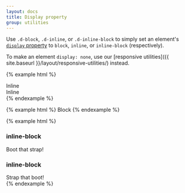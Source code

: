 ```yaml
---
layout: docs
title: Display property
group: utilities
---
```


Use `.d-block`, `.d-inline`, or `.d-inline-block` to simply set an element's [`display` property](https://developer.mozilla.org/en-US/docs/Web/CSS/display) to `block`, `inline`, or `inline-block` (respectively).

To make an element `display: none`, use our [responsive utilities]({{ site.baseurl }}/layout/responsive-utilities/) instead.

{% example html %}
<div class="d-inline bg-success">Inline</div>
<div class="d-inline bg-success">Inline</div>
{% endexample %}

{% example html %}
<span class="d-block bg-primary">Block</span>
{% endexample %}

{% example html %}
<div class="d-inline-block bg-warning">
  <h3>inline-block</h3>
  Boot that strap!
</div>
<div class="d-inline-block bg-warning">
  <h3>inline-block</h3>
  Strap that boot!
</div>
{% endexample %}
